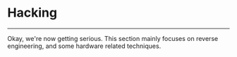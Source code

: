 # Hacking

---

Okay, we're now getting serious. This section mainly focuses on reverse engineering, and some hardware related
techniques.
